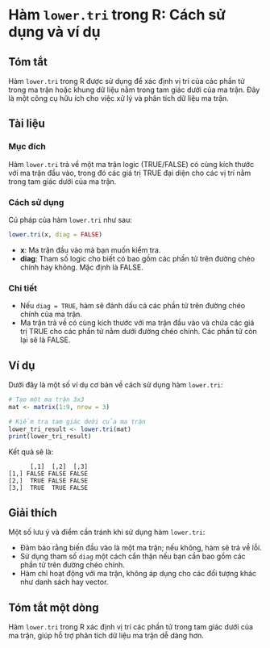 <!--
Meta Description: # Hàm `lower.tri` trong R: Cách sử dụng và ví dụ ## Tóm tắt Hàm `lower.tri` trong R được sử dụng để xác định vị trí của các phần tử trong ma trận hoặc...
Meta Keywords: trận, các, hàm, false, lower
-->

# Hàm `lower.tri` trong R: Cách sử dụng và ví dụ

## Tóm tắt
Hàm `lower.tri` trong R được sử dụng để xác định vị trí của các phần tử trong ma trận hoặc khung dữ liệu nằm trong tam giác dưới của ma trận. Đây là một công cụ hữu ích cho việc xử lý và phân tích dữ liệu ma trận.

## Tài liệu
### Mục đích
Hàm `lower.tri` trả về một ma trận logic (TRUE/FALSE) có cùng kích thước với ma trận đầu vào, trong đó các giá trị TRUE đại diện cho các vị trí nằm trong tam giác dưới của ma trận.

### Cách sử dụng
Cú pháp của hàm `lower.tri` như sau:

```R
lower.tri(x, diag = FALSE)
```

- **x**: Ma trận đầu vào mà bạn muốn kiểm tra.
- **diag**: Tham số logic cho biết có bao gồm các phần tử trên đường chéo chính hay không. Mặc định là FALSE.

### Chi tiết
- Nếu `diag = TRUE`, hàm sẽ đánh dấu cả các phần tử trên đường chéo chính của ma trận.
- Ma trận trả về có cùng kích thước với ma trận đầu vào và chứa các giá trị TRUE cho các phần tử nằm dưới đường chéo chính. Các phần tử còn lại sẽ là FALSE.

## Ví dụ
Dưới đây là một số ví dụ cơ bản về cách sử dụng hàm `lower.tri`:

```R
# Tạo một ma trận 3x3
mat <- matrix(1:9, nrow = 3)

# Kiểm tra tam giác dưới của ma trận
lower_tri_result <- lower.tri(mat)
print(lower_tri_result)
```

Kết quả sẽ là:

```
      [,1]  [,2]  [,3]
[1,] FALSE FALSE FALSE
[2,]  TRUE FALSE FALSE
[3,]  TRUE  TRUE FALSE
```

## Giải thích
Một số lưu ý và điểm cần tránh khi sử dụng hàm `lower.tri`:
- Đảm bảo rằng biến đầu vào là một ma trận; nếu không, hàm sẽ trả về lỗi.
- Sử dụng tham số `diag` một cách cẩn thận nếu bạn cần bao gồm các phần tử trên đường chéo chính.
- Hàm chỉ hoạt động với ma trận, không áp dụng cho các đối tượng khác như danh sách hay vector.

## Tóm tắt một dòng
Hàm `lower.tri` trong R xác định vị trí các phần tử trong tam giác dưới của ma trận, giúp hỗ trợ phân tích dữ liệu ma trận dễ dàng hơn.